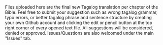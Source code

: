 Files uploaded here are the final new Tagalog translation per chapter of the Bible. 
Feel free to submit your suggestion such as wrong tagalog grammar, typo errors, or better tagalog phrase and sentence structure by creating your own Github account and clicking the edit or pencil button at the top right corner of every opened text file.        All suggestions will be considered, denied or approved.
Issues/Questions are also welcomed under the main "Issues" tab.

